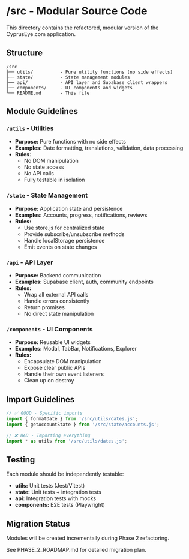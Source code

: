 # /src - Modular Source Code

This directory contains the refactored, modular version of the CyprusEye.com application.

## Structure

```
/src
├── utils/          - Pure utility functions (no side effects)
├── state/          - State management modules
├── api/            - API layer and Supabase client wrappers
├── components/     - UI components and widgets
└── README.md       - This file
```

## Module Guidelines

### `/utils` - Utilities
- **Purpose:** Pure functions with no side effects
- **Examples:** Date formatting, translations, validation, data processing
- **Rules:**
  - No DOM manipulation
  - No state access
  - No API calls
  - Fully testable in isolation

### `/state` - State Management
- **Purpose:** Application state and persistence
- **Examples:** Accounts, progress, notifications, reviews
- **Rules:**
  - Use store.js for centralized state
  - Provide subscribe/unsubscribe methods
  - Handle localStorage persistence
  - Emit events on state changes

### `/api` - API Layer
- **Purpose:** Backend communication
- **Examples:** Supabase client, auth, community endpoints
- **Rules:**
  - Wrap all external API calls
  - Handle errors consistently
  - Return promises
  - No direct state manipulation

### `/components` - UI Components
- **Purpose:** Reusable UI widgets
- **Examples:** Modal, TabBar, Notifications, Explorer
- **Rules:**
  - Encapsulate DOM manipulation
  - Expose clear public APIs
  - Handle their own event listeners
  - Clean up on destroy

## Import Guidelines

```javascript
// ✅ GOOD - Specific imports
import { formatDate } from '/src/utils/dates.js';
import { getAccountState } from '/src/state/accounts.js';

// ❌ BAD - Importing everything
import * as utils from '/src/utils/dates.js';
```

## Testing

Each module should be independently testable:
- **utils:** Unit tests (Jest/Vitest)
- **state:** Unit tests + integration tests
- **api:** Integration tests with mocks
- **components:** E2E tests (Playwright)

## Migration Status

Modules will be created incrementally during Phase 2 refactoring.

See PHASE_2_ROADMAP.md for detailed migration plan.
